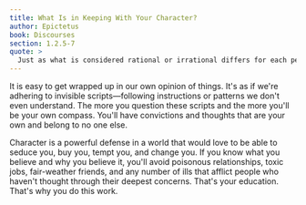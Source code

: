 ```yaml
---
title: What Is in Keeping With Your Character?
author: Epictetus
book: Discourses
section: 1.2.5-7
quote: >
  Just as what is considered rational or irrational differs for each person, in the same way what is good or evil and useful or useless differs for each person. This is why we need education, so that we might learn how to adjust our preconceived notions of the rational and irrational in harmony with nature. In sorting this out, we don't simply rely on our estimate of the value of external things, but also apply the rule of what is in keeping with one's character.
---
```


It is easy to get wrapped up in our own opinion of things. It's as if we're adhering to invisible scripts—following instructions or patterns we don't even understand. The more you question these scripts and the more you'll be your own compass. You'll have convictions and thoughts that are your own and belong to no one else.

Character is a powerful defense in a world that would love to be able to seduce you, buy you, tempt you, and change you. If you know what you believe and why you believe it, you'll avoid poisonous relationships, toxic jobs, fair-weather friends, and any number of ills that afflict people who haven't thought through their deepest concerns. That's your education. That's why you do this work.
